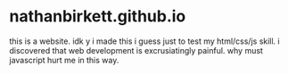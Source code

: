 # nathanbirkett.github.io
this is a website.
idk y i made this i guess just to test my html/css/js skill.
i discovered that web development is excrusiatingly painful.
why must javascript hurt me in this way.
